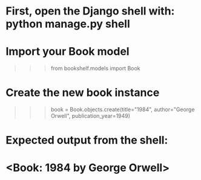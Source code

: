 # First, open the Django shell with: python manage.py shell

# Import your Book model
>>> from bookshelf.models import Book

# Create the new book instance
>>> book = Book.objects.create(title="1984", author="George Orwell", publication_year=1949)

# Expected output from the shell:
# <Book: 1984 by George Orwell>
